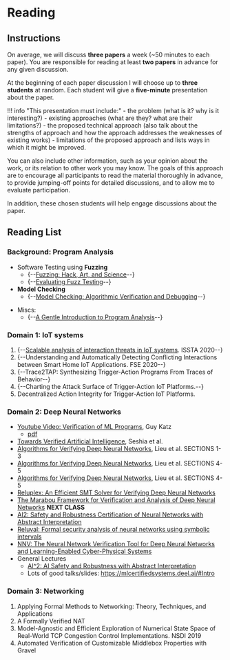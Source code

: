# Reading

## Instructions

On average, we will discuss **three papers** a week (~50 minutes to each paper). 
You are responsible for reading at least **two papers** in advance for any given discussion.

At the beginning of each paper discussion I will choose up to **three students** at random. 
Each student will give a **five-minute** presentation about the paper. 

!!! info "This presentation must include:"
    - the problem (what is it? why is it interesting?)
    - existing approaches (what are they? what are their limitations?)
    - the proposed technical approach (also talk about the strengths of approach and how the approach addresses the weaknesses of existing works)
    - limitations of the proposed approach and lists ways in which it might be improved.

You can also include other information, such as your opinion about the
work, or its relation to other work you may know. The goals of this
approach are to encourage all participants to read the material
thoroughly in advance, to provide jumping-off points for detailed
discussions, and to allow me to evaluate participation.

In addition, these chosen students will help engage discussions about the paper.

## Reading List

### Background: Program Analysis

- Software Testing using **Fuzzing**
    - {--[Fuzzing: Hack, Art, and Science](files/godefroid2020fuzzing.pdf)--}
    - {--[Evaluating Fuzz Testing](files/klees2018evaluating.pdf)--}
- **Model Checking**
    - {--[Model Checking: Algorithmic Verification and Debugging](files/clarke2009model.pdf)--}
<!-- - **Software Verification**
    - [Hoare Logic](files/hoare-logic.pdf) (**Optional**: [Wikipedia](https://en.wikipedia.org/wiki/Hoare_logic))
    - Abstract Intepretation
      - [Wikipedia](https://en.wikipedia.org/wiki/Abstract_interpretation)
      - [Abstract Interpretation: Past, Present, and Future](https://cs.nyu.edu/~pcousot/publications.www/CousotCousot-CSL-LICS-2014.pdf)
       -->
<!-- - **Symbolic Execution**
    - [Wikipedia: Symbolic Execution](https://en.wikipedia.org/wiki/Symbolic_execution)
    - [Wikipedia: Concolic Testing](https://en.wikipedia.org/wiki/Concolic_testing)
    - [Symbolic Execution and Program Testing](https://dl.acm.org/doi/10.1145/360248.360252t)
    - [Symbolic Execution For Software Testing: Three Decades Later](https://cacm.acm.org/magazines/2013/2/160161-symbolic-execution-for-software-testing/fulltext) -->

- Miscs:
  <!-- - Trends in Software Verification -->
    - {--[A Gentle Introduction to Program Analysis](https://www.cs.utexas.edu/~isil/dillig-plmw14.pdf)--}
  
<!-- - **Invariant Generation**
    - SymInfer: inferring program invariants using symbolic states
    - Learning nonlinear loop invariants with gated continuous logic networks
- **Miscs**
    - Scaling Static Analyses at Facebook -->

   
### Domain 1: IoT systems

1. {--[Scalable analysis of interaction threats in IoT systems](files/alhanahnah20scalable.pdf). ISSTA 2020--}
1. {--Understanding and Automatically Detecting Conflicting Interactions between Smart Home IoT Applications. FSE 2020--}
1. {--Trace2TAP: Synthesizing Trigger-Action Programs From Traces of Behavior--} 
1. {--Charting the Attack Surface of Trigger-Action IoT Platforms.--}
1. Decentralized Action Integrity for Trigger-Action IoT Platforms.


### Domain 2: Deep Neural Networks
- [Youtube Video: Verification of ML Programs](https://www.youtube.com/watch?v=Reo5REo71GU), Guy Katz
    - [pdf](files/verification_of_ml_programs_katz.pdf)
- [Towards Verified Artificial Intelligence](files/seshia2016towards.pdf), Seshia et al.  
- [Algorithms for Verifying Deep Neural Networks](files/liu2019algorithms.pdf), Lieu et al.  SECTIONS 1-3 
- [Algorithms for Verifying Deep Neural Networks](files/liu2019algorithms.pdf), Lieu et al.  SECTIONS 4-5
- [Algorithms for Verifying Deep Neural Networks](files/liu2019algorithms.pdf), Lieu et al.  SECTIONS 4-5
- [Reluplex: An Efficient SMT Solver for Verifying Deep Neural Networks](https://link.springer.com/chapter/10.1007/978-3-319-63387-9_5)
- [The Marabou Framework for Verification and Analysis of Deep Neural Networks](https://link.springer.com/chapter/10.1007/978-3-030-25540-4_26) **NEXT CLASS**
- [AI2: Safety and Robustness Certification of Neural Networks with Abstract Interpretation](https://ieeexplore.ieee.org/document/8418593)
- [Reluval: Formal security analysis of neural networks using symbolic intervals](https://dl.acm.org/doi/10.5555/3277203.3277323)
- [NNV: The Neural Network Verification Tool for Deep Neural Networks and Learning-Enabled Cyber-Physical Systems](https://link.springer.com/chapter/10.1007/978-3-030-53288-8_1)
- General Lectures
    - [AI^2: AI Safety and Robustness with Abstract Interpretation](http://safeai.ethz.ch/files/FLOC18-AI2.pdf)
    - Lots of good talks/slides: https://mlcertifiedsystems.deel.ai/#Intro
    

### Domain 3: Networking
1. Applying Formal Methods to Networking: Theory, Techniques, and Applications
1. A Formally Verified NAT 
1. Model-Agnostic and Efficient Exploration of Numerical State Space of Real-World TCP Congestion Control Implementations. NSDI 2019
1. Automated Verification of Customizable Middlebox Properties with Gravel

